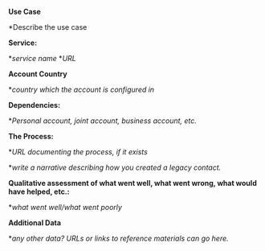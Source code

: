 **Use Case**

*Describe the use case

**Service:** 

*_service name_
*_URL_

**Account Country**

*_country which the account is configured in_

**Dependencies:**

*_Personal account, joint account, business account, etc._

**The Process:**

*_URL documenting the process, if it exists_

*_write a narrative describing how you created a legacy contact._

**Qualitative assessment of what went well, what went wrong, what would have helped, etc.:**

*_what went well/what went poorly_

**Additional Data**

*_any other data?  URLs or links to reference materials can go here._
